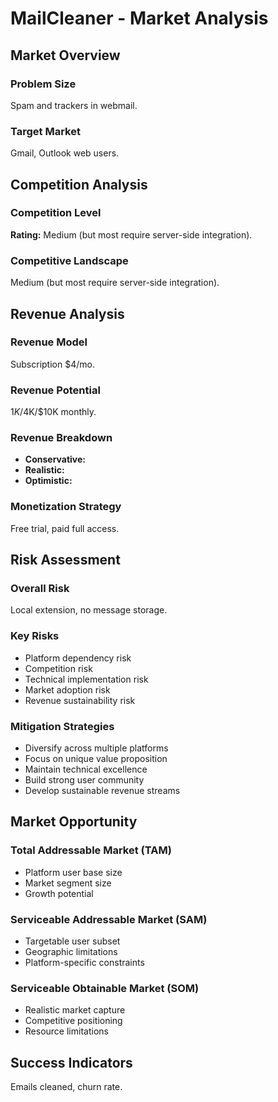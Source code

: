# MailCleaner - Market Analysis

## Market Overview

### Problem Size
Spam and trackers in webmail.

### Target Market
Gmail, Outlook web users.

## Competition Analysis

### Competition Level
**Rating:** Medium (but most require server-side integration).

### Competitive Landscape
Medium (but most require server-side integration).

## Revenue Analysis

### Revenue Model
Subscription $4/mo.

### Revenue Potential
$1K/$4K/$10K monthly.

### Revenue Breakdown
- **Conservative:** 
- **Realistic:** 
- **Optimistic:** 

### Monetization Strategy
Free trial, paid full access.

## Risk Assessment

### Overall Risk
Local extension, no message storage.

### Key Risks
- Platform dependency risk
- Competition risk
- Technical implementation risk
- Market adoption risk
- Revenue sustainability risk

### Mitigation Strategies
- Diversify across multiple platforms
- Focus on unique value proposition
- Maintain technical excellence
- Build strong user community
- Develop sustainable revenue streams

## Market Opportunity

### Total Addressable Market (TAM)
- Platform user base size
- Market segment size
- Growth potential

### Serviceable Addressable Market (SAM)
- Targetable user subset
- Geographic limitations
- Platform-specific constraints

### Serviceable Obtainable Market (SOM)
- Realistic market capture
- Competitive positioning
- Resource limitations

## Success Indicators
Emails cleaned, churn rate.
